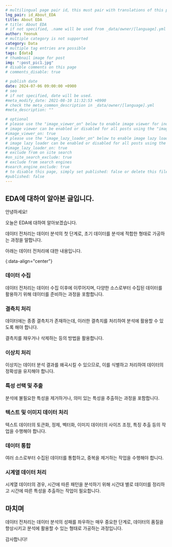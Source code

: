 ```yaml
---
# multilingual page pair id, this must pair with translations of this page. (This name must be unique)
lng_pair: id_About_EDA
title: About EDA
# title: About EDA
# if not specified, .name will be used from _data/owner/[language].yml
author: Yeonuk
# multiple category is not supported
category: Data
# multiple tag entries are possible
tags: [data]
# thumbnail image for post
img: ":post_pic1.jpg"
# disable comments on this page
# comments_disable: true

# publish date
date: 2024-07-06 09:00:00 +0900
# seo
# if not specified, date will be used.
#meta_modify_date: 2021-08-10 11:32:53 +0900
# check the meta_common_description in _data/owner/[language].yml
#meta_description: ""

# optional
# please use the "image_viewer_on" below to enable image viewer for individual pages or posts (_posts/ or [language]/_posts folders).
# image viewer can be enabled or disabled for all posts using the "image_viewer_posts: true" setting in _data/conf/main.yml.
#image_viewer_on: true
# please use the "image_lazy_loader_on" below to enable image lazy loader for individual pages or posts (_posts/ or [language]/_posts folders).
# image lazy loader can be enabled or disabled for all posts using the "image_lazy_loader_posts: true" setting in _data/conf/main.yml.
#image_lazy_loader_on: true
# exclude from on site search
#on_site_search_exclude: true
# exclude from search engines
#search_engine_exclude: true
# to disable this page, simply set published: false or delete this file
#published: false
---
```


<!-- outline-start -->

## EDA에 대하여 알아본 글입니다.

안녕하세요!

오늘은 EDA에 대하여 알아보겠습니다.

데이터 전처리는 데이터 분석의 첫 단계로, 초기 데이터를 분석에 적합한 형태로 가공하는 과정을 말합니다.

아래는 데이터 전처리에 대한 내용입니다.

{:data-align="center"}

<!-- outline-end -->

### 데이터 수집

데이터 전처리는 데이터 수집 이후에 이루어지며, 다양한 소스로부터 수집된 데이터를 활용하기 위해 데이터를 준비하는 과정을 포함합니다.

### 결측치 처리

데이터에는 종종 결측치가 존재하는데, 이러한 결측치를 처리하여 분석에 활용할 수 있도록 해야 합니다.

결측치를 채우거나 삭제하는 등의 방법을 활용합니다.

### 이상치 처리

이상치는 데이터 분석 결과를 왜곡시킬 수 있으므로, 이를 식별하고 처리하여 데이터의 정확성을 유지해야 합니다.

### 특성 선택 및 추출

분석에 불필요한 특성을 제거하거나, 의미 있는 특성을 추출하는 과정을 포함합니다.

### 텍스트 및 이미지 데이터 처리

텍스트 데이터의 토큰화, 정제, 벡터화, 이미지 데이터의 사이즈 조정, 특징 추출 등의 작업을 수행해야 합니다.

### 데이터 통합

여러 소스로부터 수집된 데이터를 통합하고, 중복을 제거하는 작업을 수행해야 합니다.

### 시계열 데이터 처리

시계열 데이터의 경우, 시간에 따른 패턴을 분석하기 위해 시간대 별로 데이터를 정리하고 시간에 따른 특성을 추출하는 작업이 필요합니다.

## 마치며

데이터 전처리는 데이터 분석의 성패를 좌우하는 매우 중요한 단계로, 데이터의 품질을 향상시키고 분석에 활용할 수 있는 형태로 가공하는 과정입니다.

감사합니다!
